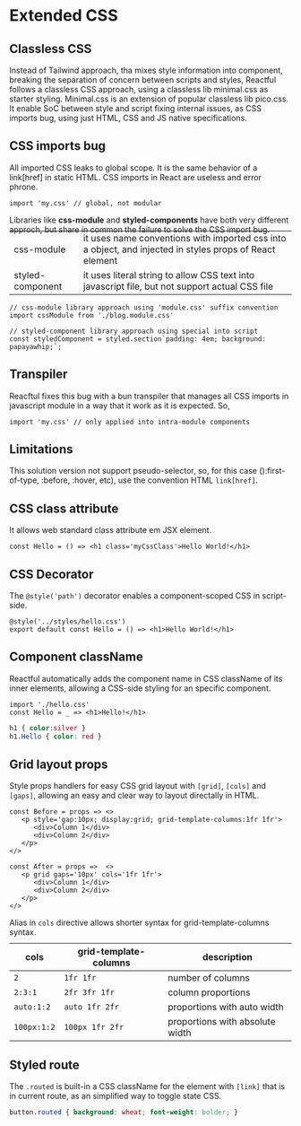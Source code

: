 <script src='../js/index.js'></script>
<style>
@import url(../css/index.css);
table { margin-top:-20px;  }
</style> 

# Extended CSS

## Classless CSS

Instead of Tailwind approach, tha mixes style information into component, breaking the separation of concern between scripts and styles, Reactful follows a classless CSS approach, using a classless lib minimal.css as starter styling. Minimal.css is an extension of popular classless lib pico.css. It enable SoC between style and script fixing internal issues, as CSS imports bug, using just HTML, CSS and JS native specifications.

## CSS imports bug

All imported CSS leaks to global scope. It is the same behavior of a link[href] in static HTML. CSS imports in React are useless and error phrone.

```tsx
import 'my.css' // global, not modular
```

Libraries like **css-module** and **styled-components** have both very different approch, but share in common the failure to solve the CSS import bug.

| | |
|-|-|
| css-module | it uses name conventions with imported css into a object, and injected in styles props of React element |
| styled-component | it uses literal string to allow CSS text into javascript file, but not support actual CSS file |



```tsx
// css-module library approach using 'module.css' suffix convention
import cssModule from './blog.module.css' 

// styled-component library approach using special into script
const styledComponent = styled.section`padding: 4em; background: papayawhip;`;
```

## Transpiler

Reacftul fixes this bug with a bun transpiler that manages all CSS imports in javascript module in a way that it work as it is expected. So, 

```tsx
import 'my.css' // only applied into intra-module components
```

## Limitations

This solution version not support pseudo-selector, so, for this case ():first-of-type, :before, :hover, etc), use the convention HTML `link[href]`.

## CSS class attribute

It allows web standard class attribute em JSX element.

```tsx
const Hello = () => <h1 class='myCssClass'>Hello World!</h1>
```
 
## CSS Decorator

The `@style('path')` decorator enables a component-scoped CSS in script-side.

```tsx
@style('../styles/hello.css')
export default const Hello = () => <h1>Hello World!</h1>
```

## Component className

Reactful automatically adds the component name in CSS className of its inner elements, allowing a CSS-side styling for an specific component.

<aside cols='5:4'>

```tsx
import './hello.css'
const Hello = _ => <h1>Hello!</h1>
```

```css
h1 { color:silver }
h1.Hello { color: red }
```

</aside>

## Grid layout props

Style props handlers for easy CSS grid layout with `[grid]`, `[cols]` and `[gaps]`, allowing an easy and clear way to layout directally in HTML.

```tsx
const Before = props => <>
   <p style='gap:10px; display:grid; grid-template-columns:1fr 1fr'>
      <div>Column 1</div>
      <div>Column 2</div>
   </p>   
</>
```

```tsx
const After = props =>  <>
   <p grid gaps='10px' cols='1fr 1fr'> 
      <div>Column 1</div>
      <div>Column 2</div>
   </p>   
</>
```

Alias in `cols` directive allows shorter syntax for grid-template-columns syntax. 

<br/>

| cols | grid-template-columns | description |
|-|-|-|
| `2` | `1fr 1fr` | number of columns |
| `2:3:1` | `2fr 3fr 1fr` | column proportions |
| `auto:1:2` | `auto 1fr 2fr` | proportions with auto width |
| `100px:1:2` | `100px 1fr 2fr` | proportions with absolute width |


## Styled route

The `.routed` is built-in a CSS className for the element with `[link]` that is in current route, as an simplified way to toggle state CSS.

```css
button.routed { background: wheat; font-weight: bolder; }
```
